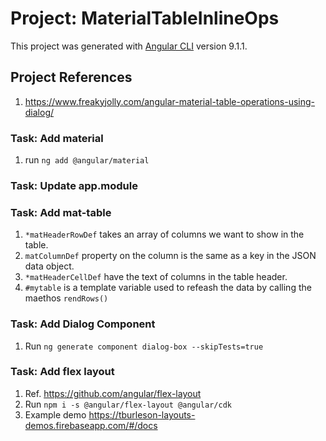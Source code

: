 # Project: MaterialTableInlineOps

This project was generated with [Angular CLI](https://github.com/angular/angular-cli) version 9.1.1.

## Project References

1. <https://www.freakyjolly.com/angular-material-table-operations-using-dialog/>

### Task: Add material

1. run  ```ng add @angular/material```

### Task: Update app.module

### Task: Add mat-table

1. ```*matHeaderRowDef``` takes an array of columns we want to show in the table.
2. ```matColumnDef``` property on the column is the same as a key in the JSON data object.
3. ```*matHeaderCellDef``` have the text of columns in the table header.
4. ```#mytable``` is a template variable used to refeash the data by calling the maethos ```rendRows()```

### Task: Add Dialog Component

1. Run ```ng generate component dialog-box --skipTests=true```

### Task: Add flex layout

1. Ref. <https://github.com/angular/flex-layout>
2. Run ```npm i -s @angular/flex-layout @angular/cdk```
3. Example demo <https://tburleson-layouts-demos.firebaseapp.com/#/docs>

